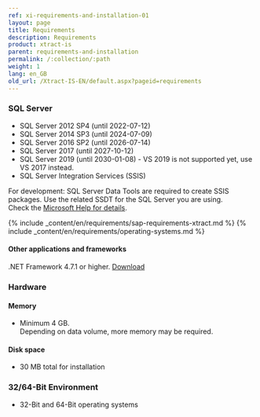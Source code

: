 ```yaml
---
ref: xi-requirements-and-installation-01
layout: page
title: Requirements
description: Requirements
product: xtract-is
parent: requirements-and-installation
permalink: /:collection/:path
weight: 1
lang: en_GB
old_url: /Xtract-IS-EN/default.aspx?pageid=requirements
---
```

### SQL Server<br/> 	

- SQL Server 2012 SP4 (until 2022-07-12)
- SQL Server 2014 SP3 (until 2024-07-09)
- SQL Server 2016 SP2 (until 2026-07-14)
- SQL Server 2017 (until 2027-10-12)
- SQL Server 2019 (until 2030-01-08) -  VS 2019 is not supported yet, use VS 2017 instead.
- SQL Server Integration Services (SSIS)

For development: SQL Server Data Tools are required to create SSIS packages. Use the related SSDT for the SQL Server you are using. <br>
Check the [Microsoft Help for details](https://docs.microsoft.com/en-us/sql/ssdt/download-sql-server-data-tools-ssdt?view=sql-server-ver15).


{% include _content/en/requirements/sap-requirements-xtract.md %}
{% include _content/en/requirements/operating-systems.md %}

#### Other applications and frameworks	
.NET Framework 4.7.1 or higher. [Download](https://www.microsoft.com/en-us/download/details.aspx?id=56116) 

### Hardware <br/>

#### Memory<br/> 	
- Minimum 4 GB.<br> Depending on data volume, more memory may be required.

#### Disk space<br/> 	
- 30 MB total for installation

### 32/64-Bit Environment<br/> 	
- 32-Bit and 64-Bit operating systems
